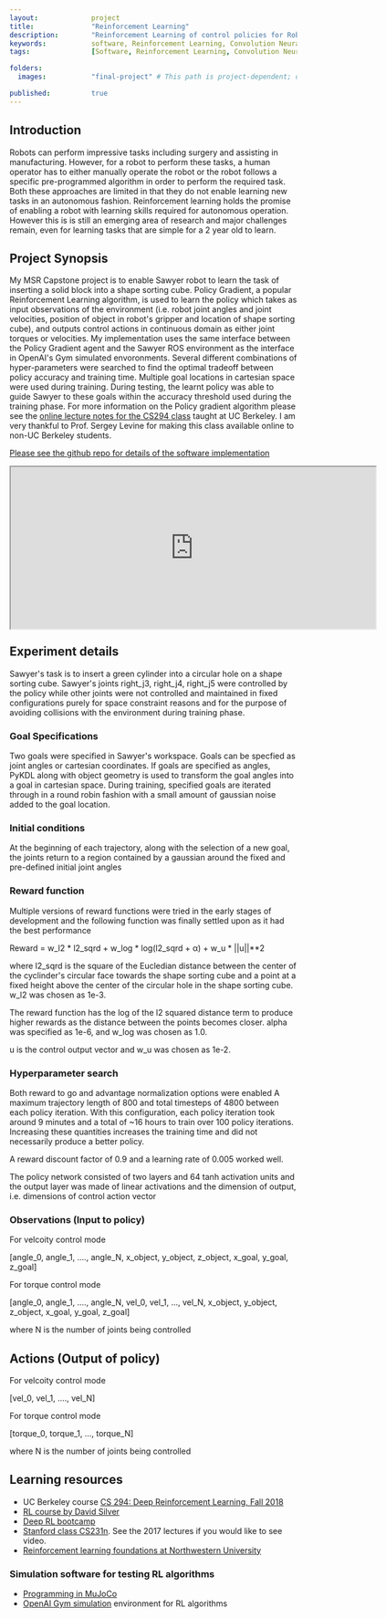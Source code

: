 ```yaml
---
layout:             project
title:              "Reinforcement Learning"
description:        "Reinforcement Learning of control policies for Robotic manipulation"
keywords:           software, Reinforcement Learning, Convolution Neural Networks, CNN, Deep Learning, Q Learning, OpenAI, Gym, MuJoCo, Sawyer, Object recognition, Grasping, Manipulation, ROS, Robotics, Optimal Control, Python
tags:               [Software, Reinforcement Learning, Convolution Neural Networks, CNN, Deep Learning, Q Learning, OpenAI, Gym, MuJoCo, Sawyer, Object recognition, Grasping, Manipulation, ROS, Robotics, Optimal Control, Python]

folders:
  images:           "final-project" # This path is project-dependent; don't forget to change it!

published:          true
---
```


## Introduction
Robots can perform impressive tasks including surgery and assisting in manufacturing.  However, for a robot to perform these tasks, a human operator has to either manually operate the robot or the robot follows a specific pre-programmed algorithm in order to perform the required task. Both these approaches are limited in that they do not enable learning new tasks in an autonomous fashion. Reinforcement learning holds the promise of enabling a robot with learning skills required for autonomous operation. However this is is still an emerging area of research and major challenges remain, even for learning tasks that are simple for a 2 year old to learn.

## Project Synopsis
My MSR Capstone project is to enable Sawyer robot to learn the task of inserting a solid block into a shape sorting cube.
Policy Gradient, a popular Reinforcement Learning algorithm, is used to learn the policy which takes as input observations of the environment (i.e. robot joint angles and joint velocities, position of object in robot's gripper and location of shape sorting cube), and outputs control actions in continuous domain as either joint torques or velocities.
My implementation uses the same interface between the Policy Gradient agent and the Sawyer ROS environment as the interface in OpenAI's Gym simulated envoronments. Several different combinations of hyper-parameters were searched to find the optimal tradeoff between policy accuracy and training time. Multiple goal locations in cartesian space were used during training. During testing, the learnt policy was able to guide Sawyer to these goals within the accuracy threshold used during the training phase. For more information on the Policy gradient algorithm please see the [online lecture notes for the CS294 class](http://rail.eecs.berkeley.edu/deeprlcourse/static/slides/lec-5.pdf) taught at UC Berkeley. I am very thankful to Prof. Sergey Levine for making this class available online to non-UC Berkeley students.

[Please see the github repo for details of the software implementation](https://github.com/srikanth-kilaru/final-project)

<div style="position:relative;height:0;padding-bottom:56.25%"><iframe src="htt
ps://www.youtube.com/embed/AbHzo5lAx5A?ecver=2" width="640" height="360" frame
border="0" allow="autoplay; encrypted-media" style="position:absolute;width:10
0%;height:100%;left:0" allowfullscreen></iframe></div>

## Experiment details
Sawyer's task is to insert a green cylinder into a circular hole on a shape sorting cube.
Sawyer's joints right_j3, right_j4, right_j5 were controlled by the policy while other joints were not controlled and maintained in fixed configurations purely for space constraint reasons and for the purpose of avoiding collisions with the environment during training phase.

### Goal Specifications
Two goals were specified in Sawyer's workspace. Goals can be specfied as joint angles or cartesian coordinates. If goals are specified as angles, PyKDL along with object geometry is used to transform the goal angles into a goal in cartesian space. During training, specified goals are iterated through in a round robin fashion with a small amount of gaussian noise added to the goal location.

### Initial conditions
At the beginning of each trajectory, along with the selection of a new goal, the joints return to a region contained by a gaussian around the fixed and pre-defined initial joint angles

### Reward  function
Multiple versions of reward functions were tried in the early stages of development and the following function was finally settled upon as it had the best performance

Reward = w_l2 * l2_sqrd + w_log * log(l2_sqrd + α) + w_u * ||u||**2

where l2_sqrd is the square of the Eucledian distance between the center of the cyclinder's circular face towards the shape sorting cube and a point at a fixed height above the center of the circular hole in the shape sorting cube. w_l2 was chosen as 1e-3.

The reward function has the log of the l2 squared distance term to produce higher rewards as the distance between the points becomes closer. alpha was specified as 1e-6, and w_log was chosen as 1.0.

u is the control output vector and w_u was chosen as 1e-2.

### Hyperparameter search
Both reward to go and advantage normalization options were enabled
A maximum trajectory length of 800 and total timesteps of 4800 between each policy iteration. With this configuration, each policy iteration took around 9 minutes and a total of ~16 hours to train over 100 policy iterations. Increasing these quantities increases the training time and did not necessarily produce a better policy.

A reward discount factor of 0.9 and a learning rate of 0.005 worked well.

The policy network consisted of two layers and 64 tanh activation units and the output layer was made of linear activations and the dimension of output, i.e. dimensions of control action vector

### Observations (Input to policy)
For velcoity control mode

[angle_0, angle_1, ...., angle_N, x_object, y_object, z_object, x_goal, y_goal, z_goal]

For torque control mode

[angle_0, angle_1, ...., angle_N, vel_0, vel_1, ..., vel_N, x_object, y_object, z_object, x_goal, y_goal, z_goal]

where N is the number of joints being controlled

## Actions (Output of policy)
For velcoity control mode

[vel_0, vel_1, ...., vel_N]

For torque control mode

[torque_0, torque_1, ..., torque_N]

where N is the number of joints being controlled

## Learning resources
- UC Berkeley course [CS 294: Deep Reinforcement Learning, Fall 2018](http://rail.eecs.berkeley.edu/deeprlcourse/)
- [RL course by David Silver](https://www.youtube.com/watch?v=2pWv7GOvuf0&app=desktop)
- [Deep RL bootcamp](https://sites.google.com/view/deep-rl-bootcamp/lectures)
- [Stanford class CS231n](http://cs231n.stanford.edu/). See the 2017 lectures if you would like to see video.
- [Reinforcement learning foundations at Northwestern University](https://jermwatt.github.io/mlrefined/)


### Simulation software for testing RL algorithms
- [Programming in MuJoCo](http://www.mujoco.org/book/programming.html)
- [OpenAI Gym simulation](https://openai.com/) environment for RL algorithms
